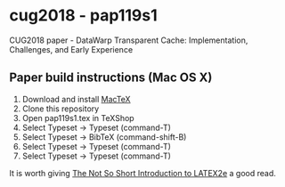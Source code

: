 # cug2018 - pap119s1
CUG2018 paper - DataWarp Transparent Cache: Implementation, Challenges, and Early Experience



## Paper build instructions (Mac OS X)
1.  Download and install [MacTeX](http://www.tug.org/mactex/)
2.  Clone this repository
3.  Open pap119s1.tex in TeXShop
4.  Select Typeset -> Typeset (command-T)
5.  Select Typeset -> BibTeX (command-shift-B)
6.  Select Typeset -> Typeset (command-T)
7.  Select Typeset -> Typeset (command-T)

It is worth giving [The Not So Short Introduction to LATEX2e](https://tobi.oetiker.ch/lshort/lshort.pdf) a good read.
